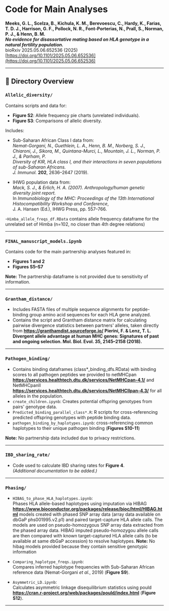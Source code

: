 # Code for Main Analyses

**Meeks, G. L., Scelza, B., Kichula, K. M., Berevoescu, C., Hardy, K., Farias, T. D. J., Harrison, G. F., Pollock, N. R., Font-Porterias, N., Prall, S., Norman, P. J., & Henn, B. M.**  
**_No evidence for disassortative mating based on HLA genotype in a natural fertility population._**  
bioRxiv 2025.05.06.652536 (2025)  
[https://doi.org/10.1101/2025.05.06.652536](https://doi.org/10.1101/2025.05.06.652536)

---

## 📁 Directory Overview

### `Allelic_diversity/`
Contains scripts and data for:
- **Figure S2**: Allele frequency pie charts (unrelated individuals).
- **Figure S3**: Comparisons of allelic diversity.

Includes:
- Sub-Saharan African Class I data from:  
  *Nemat-Gorgani, N., Guethlein, L. A., Henn, B. M., Norberg, S. J., Chiaroni, J., Sikora, M., Quintana-Murci, L., Mountain, J. L., Norman, P. J., & Parham, P.*  
  *Diversity of KIR, HLA class I, and their interactions in seven populations of sub-Saharan Africans.*  
  *J. Immunol.* **202**, 2636–2647 (2019).

- IHWG population data from:  
  *Mack, S. J., & Erlich, H. A. (2007). Anthropology/human genetic diversity joint report.*  
  In *Immunobiology of the MHC: Proceedings of the 13th International Histocompatibility Workshop and Conference*,  
  J. A. Hansen (Ed.), IHWG Press, pp. 557–766.

-`Himba_allele_freqs_df.RData` contains allele frequency dataframe for the unrelated set of Himba (n=102, no closer than 4th degree relations)

---

### `FINAL_manuscript_models.ipynb`
Contains code for the main partnership analyses featured in:
- **Figures 1 and 2**
- **Figures S5–S7**

**Note:** The partnership dataframe is not provided due to sensitivity of information.

---

### `Grantham_distance/`
- Includes FASTA files of multiple sequence alignments for peptide-binding group amino acid sequences for each HLA gene analyzed.
- Contains the script and Grantham distance matrix for calculating pairwise divergence statistics between partners' alleles, taken directly from **https://granthamdist.sourceforge.io/** **Pierini, F. & Lenz, T. L. Divergent allele advantage at human MHC genes: Signatures of past and ongoing selection. Mol. Biol. Evol. 35, 2145–2158 (2018).** 

---

### `Pathogen_binding/`
- Contains binding dataframes (class*_binding_dfs.RData) with binding scores to all pathogen peptides we provided to netMHCpan **https://services.healthtech.dtu.dk/services/NetMHCpan-4.1/** and NetMHCpanII **https://services.healthtech.dtu.dk/services/NetMHCIIpan-4.3/** for all alleles in the population.
- `create_children.ipynb`: Creates potential offspring genotypes from pairs' genotype data. 
- `Predicted_binding_parallel_class*.R`: R scripts for cross-referencing predicted offspring genotypes with peptide binding data.
- `pathogen_binding_by_haplotypes.ipynb`: cross-referencing common haplotypes to their unique pathogen binding (**Figures S10-11**)

**Note:** No partnership data included due to privacy restrictions.

---

### `IBD_sharing_rate/`
- Code used to calculate IBD sharing rates for **Figure 4**.  
*(Additional documentation to be added.)*

---

### `Phasing/`
- `HIBAG_to_phase_HLA_haplotypes.ipynb`:  
  Phases HLA allele-based haplotypes using imputation via HIBAG **https://www.bioconductor.org/packages/release/bioc/html/HIBAG.html** models created with phased SNP array data (array data available on dbGaP phs001995.v2.p1) and paired target-capture HLA allele calls. The models are used on pseudo-homozygous SNP array data extracted from the phased array data. HIBAG imputed pseudo-homozygou allele calls are then compared with known target-captured HLA allele calls (to be available at same dbGaP accession) to resolve haplotypes.
  **Note:** No hibag models provided because they contain sensitive genotypic information
  
- `Comparing_haplotype_freqs.ipynb`:  
  Compares inferred haplotype frequencies with Sub-Saharan African reference data (Nemat-Gorgani *et al.*, 2019) (**Figure S9**).
  
- `Asymmetric_LD.ipynb`:  
  Calculates asymmetric linkage disequilibrium statistics using pould **https://cran.r-project.org/web/packages/pould/index.html** (**Figure S12**).

---


